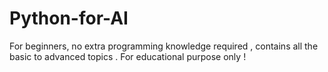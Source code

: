 # Python-for-AI
For beginners, no extra programming knowledge required , contains all the basic to advanced topics . For educational purpose only ! 
